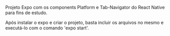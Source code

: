 Projeto Expo com os components Platform e Tab-Navigator do React Native para fins de estudo.

Após instalar o expo e criar o projeto, basta incluir os arquivos no mesmo e executá-lo com o comando 'expo start'.

